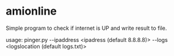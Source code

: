 # amionline

Simple program to check if internet is UP and write result to file.

usage:
pinger.py --ipaddress <ipadress (default 8.8.8.8)> --logs <logslocation (default logs.txt)>
